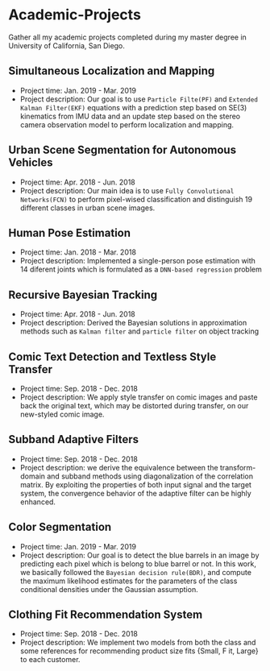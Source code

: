 # Academic-Projects
Gather all my academic projects completed during my master degree in University of California, San Diego.


## Simultaneous Localization and Mapping
* Project time: Jan. 2019 - Mar. 2019
* Project description: 
Our goal is to use `Particle Filte(PF)` and `Extended Kalman Filter(EKF)` equations with a prediction step based on SE(3) kinematics from IMU data and an update step based on the stereo camera observation model to perform localization and mapping.

## Urban Scene Segmentation for Autonomous Vehicles
* Project time: Apr. 2018 - Jun. 2018
* Project description: 
Our main idea is to use `Fully Convolutional Networks(FCN)` to perform pixel-wised classification and distinguish 19 different classes in urban scene images.

## Human Pose Estimation
* Project time: Jan. 2018 - Mar. 2018
* Project description: 
Implemented a single-person pose estimation with 14 diferent joints which is formulated as a `DNN-based regression` problem

## Recursive Bayesian Tracking
* Project time: Apr. 2018 - Jun. 2018
* Project description: 
Derived the Bayesian solutions in approximation methods such as `Kalman filter` and `particle filter` on object tracking

## Comic Text Detection and Textless Style Transfer
* Project time: Sep. 2018 - Dec. 2018
* Project description: 
We apply style transfer on comic images and paste back the original text, which may be distorted during transfer, on our new-styled comic image. 

## Subband Adaptive Filters
* Project time: Sep. 2018 - Dec. 2018
* Project description: 
we derive the equivalence between the transform-domain and subband methods using diagonalization of the correlation matrix. By exploiting the properties of both input signal and the target system, the convergence behavior of the adaptive filter can be highly enhanced.

## Color Segmentation
* Project time: Jan. 2019 - Mar. 2019
* Project description: 
Our goal is to detect the blue barrels in an image by predicting each pixel which is belong to blue barrel or not. In this work, we basically followed the `Bayesian decision rule(BDR)`, and compute the maximum likelihood estimates for the parameters of the class conditional densities under the Gaussian assumption.

## Clothing Fit Recommendation System
* Project time: Sep. 2018 - Dec. 2018
* Project description: 
We implement two models from both the class and some references for recommending product size fits {Small, F it, Large} to each customer.
